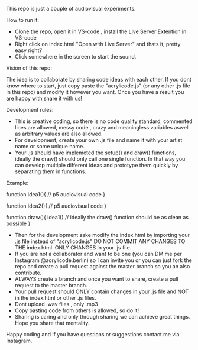 This repo is just a couple of audiovisual experiments.

How to run it:

- Clone the repo, open it in VS-code , install the Live Server Extention in VS-code
- Right click on index.html "Open with Live Server" and thats it, pretty easy right?
- Click somewhere in the screen to start the sound.

Vision of this repo:

The idea is to collaborate by sharing code ideas with each other. If you dont know where to start, just copy paste the "acrylicode.js" (or any other .js file in this repo) and modify it however you want. Once you have a result you are happy with share it with us! 

Development rules:

- This is creative coding, so there is no code quality standard, commented lines are allowed, messy code , crazy and meaningless variables aswell as arbitrary values are also allowed. 
- For development, create your own .js file and name it with your artist name or some unique name.
- Your .js should have implemeted the setup() and draw() functions, ideally the draw() should only call one single function. In that way you can develop multiple different ideas and prototype them quickly by separating them in functions.

Example:

function idea1(){
    // p5 audiovisual code
}

function idea2(){
    // p5 audiovisual code
}

function draw(){
    idea1() // ideally the draw() function should be as clean as possible 
}

- Then for the development sake modify the index.html by importing your .js file instead of "acrylicode.js" DO NOT COMMIT ANY CHANGES TO THE index.html. ONLY CHANGES in your .js file.
- If you are not a collaborator and want to be one (you can DM me per Instagram @acrylicode.berlin) so I can invite you or you can just fork the repo and create a pull request against the master branch so you an also contribute.
- ALWAYS create a branch and once you want to share, create a pull request to the master branch.
- Your pull request should ONLY contain changes in your .js file and NOT in the index.html or other .js files. 
- Dont upload .wav files , only .mp3
- Copy pasting code from others is allowed, so do it!
- Sharing is caring and only through sharing we can achieve great things. Hope you share that mentality.



Happy coding and if you have questions or suggestions contact me via Instagram.

